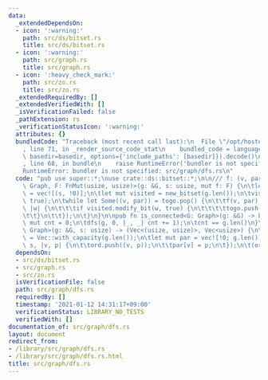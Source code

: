```yaml
---
data:
  _extendedDependsOn:
  - icon: ':warning:'
    path: src/ds/bitset.rs
    title: src/ds/bitset.rs
  - icon: ':warning:'
    path: src/graph.rs
    title: src/graph.rs
  - icon: ':heavy_check_mark:'
    path: src/zo.rs
    title: src/zo.rs
  _extendedRequiredBy: []
  _extendedVerifiedWith: []
  _isVerificationFailed: false
  _pathExtension: rs
  _verificationStatusIcon: ':warning:'
  attributes: {}
  bundledCode: "Traceback (most recent call last):\n  File \"/opt/hostedtoolcache/Python/3.9.1/x64/lib/python3.9/site-packages/onlinejudge_verify/documentation/build.py\"\
    , line 71, in _render_source_code_stat\n    bundled_code = language.bundle(stat.path,\
    \ basedir=basedir, options={'include_paths': [basedir]}).decode()\n  File \"/opt/hostedtoolcache/Python/3.9.1/x64/lib/python3.9/site-packages/onlinejudge_verify/languages/user_defined.py\"\
    , line 68, in bundle\n    raise RuntimeError('bundler is not specified: {}'.format(path.as_posix()))\n\
    RuntimeError: bundler is not specified: src/graph/dfs.rs\n"
  code: "pub use super::*;\nuse crate::ds::bitset::*;\n\n/// f: (v, par)\npub fn dfs<G:\
    \ Graph, F: FnMut(usize, usize)>(g: &G, s: usize, mut f: F) {\n\tlet mut togo\
    \ = vec![(s, !0)];\n\tlet mut visited = new_bitset(g.len());\n\tvisited.set_bit(s,\
    \ true);\n\twhile let Some((v, par)) = togo.pop() {\n\t\tf(v, par);\n\t\tg.adj(v,\
    \ |w| {\n\t\t\tif visited.modify_bit(w, true) {\n\t\t\t\ttogo.push((w, v));\n\t\
    \t\t}\n\t\t});\n\t}\n}\n\npub fn is_connected<G: Graph>(g: &G) -> bool {\n\tlet\
    \ mut cnt = 0;\n\tdfs(g, 0, |_, _| cnt += 1);\n\tcnt == g.len()\n}\n\npub fn dfs_ord_par<G:\
    \ Graph>(g: &G, s: usize) -> (Vec<(usize, usize)>, Vec<usize>) {\n\tlet mut ord\
    \ = Vec::with_capacity(g.len());\n\tlet mut par = vec![!0; g.len()];\n\tdfs(g,\
    \ s, |v, p| {\n\t\tord.push((v, p));\n\t\tpar[v] = p;\n\t});\n\t(ord, par)\n}\n"
  dependsOn:
  - src/ds/bitset.rs
  - src/graph.rs
  - src/zo.rs
  isVerificationFile: false
  path: src/graph/dfs.rs
  requiredBy: []
  timestamp: '2021-01-12 14:31:17+09:00'
  verificationStatus: LIBRARY_NO_TESTS
  verifiedWith: []
documentation_of: src/graph/dfs.rs
layout: document
redirect_from:
- /library/src/graph/dfs.rs
- /library/src/graph/dfs.rs.html
title: src/graph/dfs.rs
---
```

